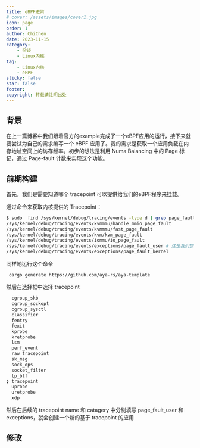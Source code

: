 ```yaml
---
title: eBPF进阶
# cover: /assets/images/cover1.jpg
icon: page
order: 1
author: ChiChen
date: 2023-11-15
category:
    - 杂谈
    - Linux内核
tag:
    - Linux内核
    - eBPF
sticky: false
star: false
footer:
copyright: 转载请注明出处
---
```


## 背景

在上一篇博客中我们跟着官方的example完成了一个eBPF应用的运行，接下来就要尝试为自己的需求编写一个 eBPF 应用了。我的需求是获取一个应用负载在内存地址空间上的访存频率。初步的想法是利用 Numa Balancing 中的 Page 标记，通过 Page-fault 计数来实现这个功能。

## 前期构建

首先，我们是需要知道哪个 tracepoint 可以提供给我们的eBPF程序来挂载。

通过命令来获取内核提供的 Tracepoint：

```bash
$ sudo  find /sys/kernel/debug/tracing/events -type d | grep page_fault
/sys/kernel/debug/tracing/events/kvmmmu/handle_mmio_page_fault
/sys/kernel/debug/tracing/events/kvmmmu/fast_page_fault
/sys/kernel/debug/tracing/events/kvm/kvm_page_fault
/sys/kernel/debug/tracing/events/iommu/io_page_fault
/sys/kernel/debug/tracing/events/exceptions/page_fault_user # 这是我们想要的
/sys/kernel/debug/tracing/events/exceptions/page_fault_kernel
```

同样地运行这个命令

```bash
 cargo generate https://github.com/aya-rs/aya-template
```

然后在选择框中选择 tracepoint

```bash
  cgroup_skb
  cgroup_sockopt
  cgroup_sysctl
  classifier
  fentry
  fexit
  kprobe
  kretprobe
  lsm
  perf_event
  raw_tracepoint
  sk_msg
  sock_ops
  socket_filter
  tp_btf
❯ tracepoint
  uprobe
  uretprobe
  xdp
```

然后在后续的 tracepoint name 和 catagery 中分别填写 page_fault_user 和 exceptions，就会创建一个新的基于 tracepoint 的应用

## 修改
